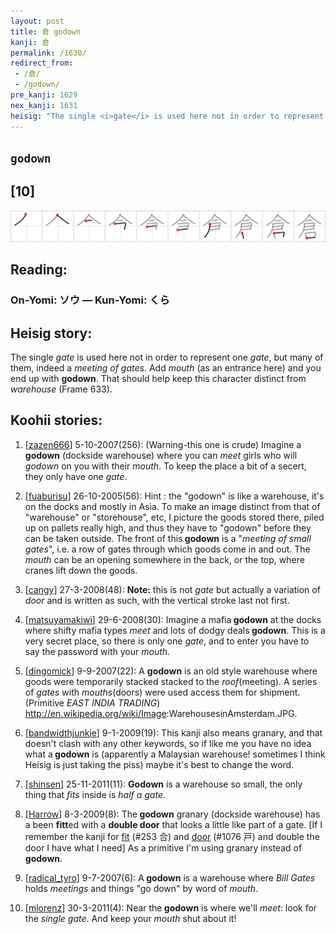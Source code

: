 ```yaml
---
layout: post
title: 倉 godown
kanji: 倉
permalink: /1630/
redirect_from:
 - /倉/
 - /godown/
pre_kanji: 1629
nex_kanji: 1631
heisig: "The single <i>gate</i> is used here not in order to represent one <i>gate</i>, but many of them, indeed a <i>meeting of gates</i>. Add <i>mouth</i> (as an entrance here) and you end up with <b>godown</b>. That should help keep this character distinct from <i>warehouse</i> (Frame 633)."
---
```


## `godown`

## [10]

<div class="stroke"><img src="../images/E58089.png" /></div>

## Reading:

### On-Yomi: ソウ &mdash; Kun-Yomi: くら

## Heisig story:

The single <i>gate</i> is used here not in order to represent one <i>gate</i>, but many of them, indeed a <i>meeting of gates</i>. Add <i>mouth</i> (as an entrance here) and you end up with <b>godown</b>. That should help keep this character distinct from <i>warehouse</i> (Frame 633).

## Koohii stories:

1) [<a href="http://kanji.koohii.com/profile/zazen666">zazen666</a>] 5-10-2007(256): (Warning-this one is crude) Imagine a<strong> godown</strong> (dockside warehouse) where you can <em>meet</em> girls who will <em>godown</em> on you with their <em>mouth</em>. To keep the place a bit of a secert, they only have one <em>gate</em>.

2) [<a href="http://kanji.koohii.com/profile/fuaburisu">fuaburisu</a>] 26-10-2005(56): Hint : the &quot;godown&quot; is like a warehouse, it&#039;s on the docks and mostly in Asia. To make an image distinct from that of &quot;warehouse&quot; or &quot;storehouse&quot;, etc, I picture the goods stored there, piled up on pallets really high, and thus they have to &quot;godown&quot; before they can be taken outside. The front of this<strong> godown</strong> is a &quot;<em>meeting of small gates</em>&quot;, i.e. a row of gates through which goods come in and out. The <em>mouth</em> can be an opening somewhere in the back, or the top, where cranes lift down the goods.

3) [<a href="http://kanji.koohii.com/profile/cangy">cangy</a>] 27-3-2008(48): <strong>Note:</strong> this is not <em>gate</em> but actually a variation of <em>door</em> and is written as such, with the vertical stroke last not first.

4) [<a href="http://kanji.koohii.com/profile/matsuyamakiwi">matsuyamakiwi</a>] 29-6-2008(30): Imagine a mafia<strong> godown</strong> at the docks where shifty mafia types <em>meet</em> and lots of dodgy deals<strong> godown</strong>. This is a very secret place, so there is only one <em>gate</em>, and to enter you have to say the password with your <em>mouth</em>.

5) [<a href="http://kanji.koohii.com/profile/dingomick">dingomick</a>] 9-9-2007(22): A <strong>godown</strong> is an old style warehouse where goods were temporarily stacked stacked to the <em>roof</em>(meeting). A series of <em>gates</em> with <em>mouths</em>(doors) were used access them for shipment. (Primitive <em>EAST INDIA TRADING</em>) <a href="http://en.wikipedia.org/wiki/Image">http://en.wikipedia.org/wiki/Image</a>:WarehousesinAmsterdam.JPG.

6) [<a href="http://kanji.koohii.com/profile/bandwidthjunkie">bandwidthjunkie</a>] 9-1-2009(19): This kanji also means granary, and that doesn&#039;t clash with any other keywords, so if like me you have no idea what a<strong> godown</strong> is (apparently a Malaysian warehouse! sometimes I think Heisig is just taking the piss) maybe it&#039;s best to change the word.

7) [<a href="http://kanji.koohii.com/profile/shinsen">shinsen</a>] 25-11-2011(11): <strong>Godown</strong> is a warehouse so small, the only thing that <em>fits</em> inside is <em>half a gate</em>.

8) [<a href="http://kanji.koohii.com/profile/Harrow">Harrow</a>] 8-3-2009(8): The<strong> godown</strong> granary (dockside warehouse) has a been <strong>fitt</strong>ed with a <strong>double door</strong> that looks a little like part of a gate. [If I remember the kanji for <a href="../253">fit</a> (#253 合) and <a href="../1076">door</a> (#1076 戸) and double the door I have what I need] As a primitive I&#039;m using granary instead of<strong> godown</strong>.

9) [<a href="http://kanji.koohii.com/profile/radical_tyro">radical_tyro</a>] 9-7-2007(6): A<strong> godown</strong> is a warehouse where <em>Bill Gates</em> holds <em>meetings</em> and things &quot;go down&quot; by word of <em>mouth</em>.

10) [<a href="http://kanji.koohii.com/profile/mlorenz">mlorenz</a>] 30-3-2011(4): Near the<strong> godown</strong> is where we&#039;ll <em>meet</em>: look for the <em>single gate</em>. And keep your <em>mouth</em> shut about it!
